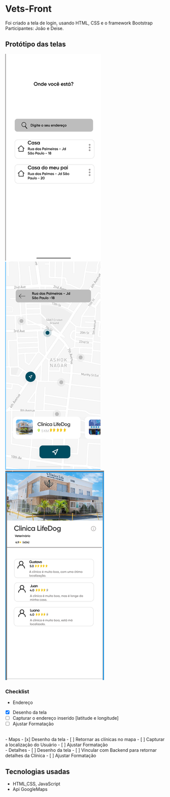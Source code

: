 # Vets-Front

Foi criado a tela de login, usando HTML, CSS e  o framework Bootstrap
Participantes: João e Deise.

## Protótipo das telas

![Endereço](./imagens/endereco.png)
![Endereço](./imagens/map.png)
![Endereço](./imagens/detalhesClinica.png)

### Checklist

- Endereço
- [x] Desenho da tela
- [ ] Capturar o endereço inserido [latitude e longitude]
- [ ] Ajustar Formatação
<br>
- Maps
- [x] Desenho da tela
- [ ] Retornar as clínicas no mapa
- [ ] Capturar a localização do Usuário
- [ ] Ajustar Formatação
<br>
- Detalhes
- [ ] Desenho da tela
- [ ] Vincular com Backend para retornar detalhes da Clínica
- [ ] Ajustar Formatação

## Tecnologias usadas

- HTML,CSS, JavaScript
- Api GoogleMaps